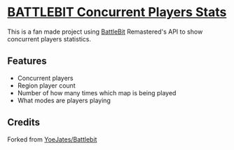 # [BATTLEBIT Concurrent Players Stats](https://yungsamd17.github.io//Battlebit/)

This is a fan made project using [BattleBit](https://joinbattlebit.com) Remastered's API to show concurrent players statistics.

## Features

- Concurrent players
- Region player count
- Number of how many times which map is being played
- What modes are players playing

## Credits

Forked from [YoeJates/Battlebit](https://github.com/YoeJates/Battlebit)